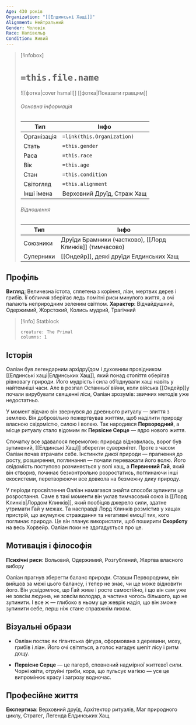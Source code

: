 ```yaml
---
Age: 430 років
Organization: "[[Елдинські Хащі]]"
Alignment: Нейтральний
Gender: Чоловік
Race: Напівельф
Condition: Живий
---
```

> [!infobox]
> # `=this.file.name`
> ![[фотка|cover hsmall]]
> [[фотка|Показати гравцям]]
> ###### Основна інформація
> Тип | Інфо |
> ---|---|
> Організація | `=link(this.Organization)` |
> Стать | `=this.gender` |
> Раса | `=this.race` |
> Вік | `=this.age` |
> Стан | `=this.condition` |
> Світогляд | `=this.alignment` |
> Інші імена | Верховний Друїд, Страж Хащ |
> ###### Відношення
> Тип | Інфо |
> ---|---|
> Союзники | Друїди Брамники (частково), [[Лорд Клинків]] (тимчасово) |
> Суперники | [[Ондейр]], деякі друїди Елдинських Хащ |

## Профіль

**Вигляд**: Величезна істота, сплетена з коріння, ліан, мертвих дерев і грибів. Її обличчя зберігає ледь помітні риси минулого життя, а очі палають неприродним зеленим світлом.
**Характер**: Відчайдушний, Одержимий, Жорстокий, Колись мудрий, Трагічний

> [!info] Statblock
> 
> ```statblock
> creature: The Primal
> columns: 1
> ```

## Історія

Оаліан був легендарним архідруїдом і духовним провідником [[Елдинські хащі|Елдинських Хащ]], який понад століття оберігав рівновагу природи. Його мудрість і сила об’єднували хащі навіть у найтемніші часи. Але в розпал Останньої війни, коли війська [[Ондейр]]у почали вирубувати священні ліси, Оаліан зрозумів: звичних методів уже недостатньо.

У момент відчаю він звернувся до древнього ритуалу — злиття з землею. Він добровільно пожертвував життям, щоб наділити природу власною свідомістю, силою і волею. Так народився **Первородний**, а місце ритуалу стало відомим як **Первісне Серце** — ядро нового життя.

Спочатку все здавалося перемогою: природа відновилась, ворог був зупинений, [[Елдинські Хащі]] зберегли суверенітет. Проте з часом Оаліан почав втрачати себе. Інстинкти дикої природи — прагнення до росту, розширення, поглинання — почали переважати його волю. Його свідомість поступово розчиняється у волі хащ, а **Первинний Гай**, який він створив, починає безконтрольно розростатись, поглинаючи інші екосистеми, перетворюючи все довкола на безмежну дику природу.

У періоди просвітлення Оаліан намагався знайти способи зупинити це розростання. Саме в такі моменти він уклав тимчасовий союз із [[Лорд Клинків|Лордом Клинків]], який пообіцяв джерело сили, здатне утримати Гай у межах. Та насправді Лорд Клинків розмістив у хащах пристрій, що акумулює страждання та негативні емоції тих, кого поглинає природа. Це він планує використати, щоб поширити **Скорботу** на весь Хорвейр. Оаліан поки не здогадується про це.

## Мотивація і філософія

**Психічні риси**: Вольовий, Одержимий, Розгублений, Жертва власного вибору

Оаліан прагнув зберегти баланс природи. Ставши Первородним, він вийшов за межі цього балансу, і тепер не знає, чи ще може відновити його. Він усвідомлює, що Гай живе і росте самостійно, і що він сам уже не зовсім людина, не зовсім володар, а частина чогось більшого, що не зупинити. І все ж — глибоко в ньому ще жевріє надія, що він зможе зупинити себе, перш ніж стане справжнім лихом.

## Візуальні образи

- Оаліан постає як гігантська фігура, сформована з деревини, моху, грибів і ліан. Його очі світяться, а голос нагадує шепіт лісу і ритм дощу.
    
- **Первісне Серце** — це пагорб, сповнений надмірної життєвої сили. Чорні квіти, отруйні гриби, кора, що пульсує магією — усе це випромінює красу і загрозу водночас.
    

## Професійне життя

**Експертиза**: Верховний друїд, Архітектор ритуалів, Маг природного циклу, Стратег, Легенда Елдинських Хащ
